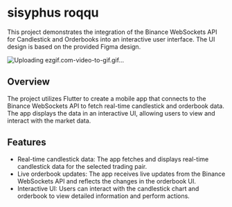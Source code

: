 # sisyphus roqqu 

This project demonstrates the integration of the Binance WebSockets API for Candlestick and Orderbooks into an interactive user interface. The UI design is based on the provided Figma design.

![Uploading ezgif.com-video-to-gif.gif…](demo.gif)

## Overview

The project utilizes Flutter to create a mobile app that connects to the Binance WebSockets API to fetch real-time candlestick and orderbook data. The app displays the data in an interactive UI, allowing users to view and interact with the market data.

## Features

- Real-time candlestick data: The app fetches and displays real-time candlestick data for the selected trading pair.
- Live orderbook updates: The app receives live updates from the Binance WebSockets API and reflects the changes in the orderbook UI.
- Interactive UI: Users can interact with the candlestick chart and orderbook to view detailed information and perform actions.


